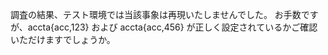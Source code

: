 調査の結果、テスト環境では当該事象は再現いたしませんでした。
お手数ですが、accta{acc,123} および accta{acc,456} が正しく設定されているかご確認いただけますでしょうか。
